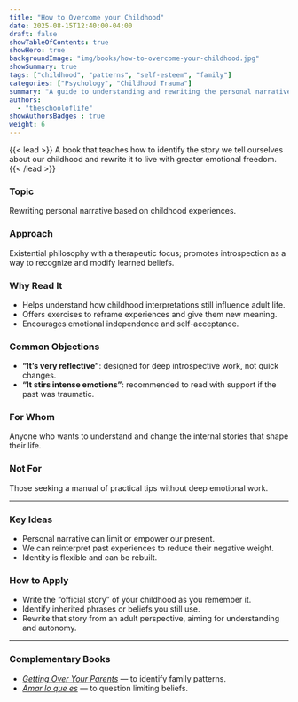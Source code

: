 ```yaml
---
title: "How to Overcome your Childhood"
date: 2025-08-15T12:40:00-04:00
draft: false
showTableOfContents: true
showHero: true
backgroundImage: "img/books/how-to-overcome-your-childhood.jpg"
showSummary: true
tags: ["childhood", "patterns", "self-esteem", "family"]
categories: ["Psychology", "Childhood Trauma"]
summary: "A guide to understanding and rewriting the personal narrative shaped in childhood, in order to stop repeating limiting patterns."
authors:
  - "theschooloflife"
showAuthorsBadges : true
weight: 6
---
```


{{< lead >}}
A book that teaches how to identify the story we tell ourselves about our childhood and rewrite it to live with greater emotional freedom.
{{< /lead >}}

### Topic
Rewriting personal narrative based on childhood experiences.

### Approach
Existential philosophy with a therapeutic focus; promotes introspection as a way to recognize and modify learned beliefs.

### Why Read It
* Helps understand how childhood interpretations still influence adult life.
* Offers exercises to reframe experiences and give them new meaning.
* Encourages emotional independence and self-acceptance.

### Common Objections
- **“It’s very reflective”**: designed for deep introspective work, not quick changes.
- **“It stirs intense emotions”**: recommended to read with support if the past was traumatic.

### For Whom
Anyone who wants to understand and change the internal stories that shape their life.

### Not For
Those seeking a manual of practical tips without deep emotional work.

---

### Key Ideas
- Personal narrative can limit or empower our present.
- We can reinterpret past experiences to reduce their negative weight.
- Identity is flexible and can be rebuilt.

### How to Apply
- Write the “official story” of your childhood as you remember it.
- Identify inherited phrases or beliefs you still use.
- Rewrite that story from an adult perspective, aiming for understanding and autonomy.

---

### Complementary Books
- [*Getting Over Your Parents*](/en/books/psychology/getting-over-your-parents) — to identify family patterns.
- [*Amar lo que es*](/en/books/psychology/amar-lo-que-es) — to question limiting beliefs.
